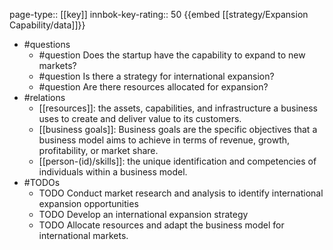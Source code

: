 page-type:: [[key]]
innbok-key-rating:: 50
{{embed [[strategy/Expansion Capability/data]]}}
- #questions
  - #question Does the startup have the capability to expand to new markets?
  - #question Is there a strategy for international expansion?
  - #question Are there resources allocated for expansion?
- #relations
  - [[resources]]: the assets, capabilities, and infrastructure a business uses to create and deliver value to its customers.
  - [[business goals]]: Business goals are the specific objectives that a business model aims to achieve in terms of revenue, growth, profitability, or market share.
  - [[person-(id)/skills]]: the unique identification and competencies of individuals within a business model.
- #TODOs
  - TODO Conduct market research and analysis to identify international expansion opportunities
  - TODO  Develop an international expansion strategy
  - TODO  Allocate resources and adapt the business model for international markets.



